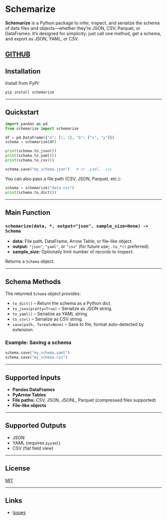 # Schemarize

**Schemarize** is a Python package to infer, inspect, and serialize the schema of data files and objects—whether they’re JSON, CSV, Parquet, or DataFrames. It’s designed for simplicity: just call one method, get a schema, and export as JSON, YAML, or CSV.

[GITHUB](https://github.com/jasonxfrazier/schemarize)
---

## Installation

Install from PyPI:

```python
pip install schemarize
```

---

## Quickstart

```python
import pandas as pd
from schemarize import schemarize

df = pd.DataFrame({"a": [1, 2], "b": ["x", "y"]})
schema = schemarize(df)

print(schema.to_json())
print(schema.to_yaml())
print(schema.to_csv())

schema.save("my_schema.json")   # or .yaml, .csv
```

You can also pass a file path (CSV, JSON, Parquet, etc.):

```python
schema = schemarize("data.csv")
print(schema.to_dict())
```

---

## Main Function

### `schemarize(data, *, output="json", sample_size=None) -> Schema`

- **data:** File path, DataFrame, Arrow Table, or file-like object.
- **output:** `"json"`, `"yaml"`, or `"csv"` (for future use; `.to_*()` preferred).
- **sample_size:** Optionally limit number of records to inspect.

Returns a `Schema` object.

---

## Schema Methods

The returned `Schema` object provides:

- `to_dict()` – Return the schema as a Python dict.
- `to_json(pretty=True)` – Serialize as JSON string.
- `to_yaml()` – Serialize as YAML string.
- `to_csv()` – Serialize as CSV string.
- `save(path, format=None)` – Save to file, format auto-detected by extension.

### Example: Saving a schema

```python
schema.save("my_schema.yaml")
schema.save("my_schema.csv")
```

---

## Supported Inputs

- **Pandas DataFrames**
- **PyArrow Tables**
- **File paths:** CSV, JSON, JSONL, Parquet (compressed files supported)
- **File-like objects**

---

## Supported Outputs

- JSON
- YAML (requires `pyyaml`)
- CSV (flat field view)

---

## License

[MIT](https://github.com/jasonxfrazier/schemarize/blob/main/LICENSE)

---

## Links
 
- [Issues](https://github.com/jasonxfrazier/schemarize/issues)
